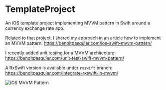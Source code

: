 # TemplateProject
An iOS template project implementing MVVM pattern in Swift around a currency exchange rate app.

Related to that project, I shared my approach in an article how to implement an MVVM pattern: https://benoitpasquier.com/ios-swift-mvvm-pattern/

I recently added unit testing for a MVVM architecture: https://benoitpasquier.com/unit-test-swift-mvvm-pattern/

A RxSwift version is available under `rxswift` branch: https://benoitpasquier.com/integrate-rxswift-in-mvvm/

![iOS MVVM Pattern](https://benoitpasquier.com/images/2018/01/ios-swift-mvvm-pattern-sample.png)
